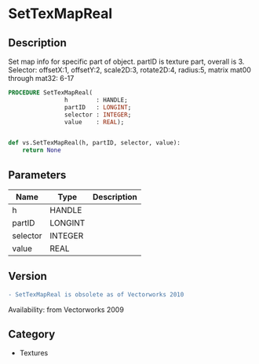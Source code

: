 # SetTexMapReal

## Description
Set map info for specific part of object. partID is texture part, overall is 3. Selector: offsetX:1, offsetY:2, scale2D:3, rotate2D:4, radius:5, matrix mat00 through mat32: 6-17

```pascal
PROCEDURE SetTexMapReal(
				h        : HANDLE;
				partID   : LONGINT;
				selector : INTEGER;
				value    : REAL);
```

```python

def vs.SetTexMapReal(h, partID, selector, value):
    return None
```

## Parameters
|Name|Type|Description|
|---|---|---|
|h|HANDLE||
|partID|LONGINT||
|selector|INTEGER||
|value|REAL||

## Version
```diff
- SetTexMapReal is obsolete as of Vectorworks 2010
```

Availability: from Vectorworks 2009
## Category
* Textures

